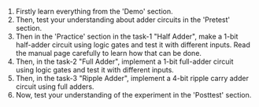 1. Firstly learn everything from the 'Demo' section.
2. Then, test your understanding about adder circuits in the 'Pretest' section.
3. Then in the 'Practice' section in the task-1 "Half Adder", make a 1-bit half-adder circuit using logic gates and test it with different inputs. Read the manual page carefully to learn how that can be done.
4. Then, in the task-2 "Full Adder", implement a 1-bit full-adder circuit using logic gates and test it with different inputs.
5. Then, in the task-3 "Ripple Adder", implement a 4-bit ripple carry adder circuit using full adders.
6. Now, test your understanding of the experiment in the 'Posttest' section.


